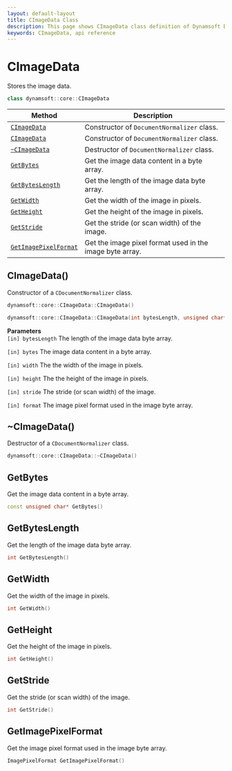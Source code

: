 ```yaml
---
layout: default-layout
title: CImageData Class
description: This page shows CImageData class definition of Dynamsoft Document Normalizer SDK C++ Edition.
keywords: CImageData, api reference
---
```


# CImageData

Stores the image data.  

```c++
class dynamsoft::core::CImageData
```  

| Method               | Description |
|----------------------|-------------|
| [`CImageData`](#cimagedata) | Constructor of `DocumentNormalizer` class. |
| [`CImageData`](#cimagedata-1) | Constructor of `DocumentNormalizer` class. |
| [`~CImageData`](#cimagedata-2) | Destructor of `DocumentNormalizer` class. |
| [`GetBytes`](#getbytes) | Get the image data content in a byte array. |
| [`GetBytesLength`](#getbyteslength) | Get the length of the image data byte array. |
| [`GetWidth`](#getwidth) | Get the width of the image in pixels. |
| [`GetHeight`](#getheight) | Get the height of the image in pixels. |
| [`GetStride`](#getstride) | Get the stride (or scan width) of the image. |
| [`GetImagePixelFormat`](#getimagepixelformat) | Get the image pixel format used in the image byte array. |

## CImageData()

Constructor of a `CDocumentNormalizer` class.

```cpp
dynamsoft::core::CImageData::CImageData()

dynamsoft::core::CImageData::CImageData(int bytesLength, unsigned char* bytes, int width, int height, int stride, ImagePixelFormat format)
```

**Parameters**  
`[in] bytesLength` The length of the image data byte array.

`[in] bytes` The image data content in a byte array.

`[in] width` The the width of the image in pixels.

`[in] height` The the height of the image in pixels.

`[in] stride` The stride (or scan width) of the image.

`[in] format` The image pixel format used in the image byte array.

## ~CImageData()

Destructor of a `CDocumentNormalizer` class.

```cpp
dynamsoft::core::CImageData::~CImageData()
```

## GetBytes

Get the image data content in a byte array.

```c++
const unsigned char* GetBytes()
```

## GetBytesLength

Get the length of the image data byte array.

```c++
int GetBytesLength()
```

## GetWidth

Get the width of the image in pixels.  

```c++
int GetWidth()
```

## GetHeight

Get the height of the image in pixels.  

```c++
int GetHeight()
```

## GetStride

Get the stride (or scan width) of the image.

```c++
int GetStride()
```

## GetImagePixelFormat

Get the image pixel format used in the image byte array.

```c++
ImagePixelFormat GetImagePixelFormat()
```

